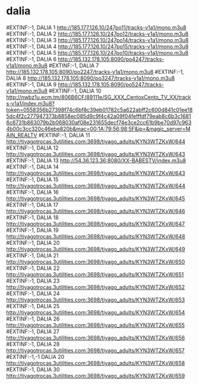 # dalia

#EXTINF:-1, DALIA 1
http://185.177.126.10/247po11/tracks-v1a1/mono.m3u8
#EXTINF:-1, DALIA 2
http://185.177.126.10/247po12/tracks-v1a1/mono.m3u8
#EXTINF:-1, DALIA 3
http://185.177.126.10/247po14/tracks-v1a1/mono.m3u8
#EXTINF:-1, DALIA 4
http://185.177.126.10/247po15/tracks-v1a1/mono.m3u8
#EXTINF:-1, DALIA 5
http://185.177.126.10/247po10/tracks-v1a1/mono.m3u8
#EXTINF:-1, DALIA 6
http://185.132.178.105:8090/po4247/tracks-v1a1/mono.m3u8
#EXTINF:-1, DALIA 7
http://185.132.178.105:8090/po2247/tracks-v1a1/mono.m3u8
#EXTINF:-1, DALIA 8
http://185.132.178.105:8090/po3247/tracks-v1a1/mono.m3u8
#EXTINF:-1, DALIA 9
http://185.132.178.105:8090/po5247/tracks-v1a1/mono.m3u8
#EXTINF:-1, DALIA 10
http://nwbz1u.ecm.tm/806B6CF/89111e/SG_XXX_CentoxCento_TV_XX/tracks-v1a1/index.m3u8?token=0558356b27398f74c6bf8c39eb01782c5a622abff2c600d841c01ee185dc4f2c277947373b8858ec085d9c9f4c42a09f04fefffdf79eab8c6b3c16816c6731b863079b2b068030af08e231655decf74e3ce2cc61b9be70d97c9634b00c3cc320c46ebe820b&mac=00:1A:79:56:98:5F&ip=&magic_server=MAIN_REALTV
#EXTINF:-1, DALIA 11
http://tiyagotrocas.3utilities.com:3698/tiyago_adults/KYN3WTZKxW/644
#EXTINF:-1, DALIA 12
http://tiyagotrocas.3utilities.com:3698/tiyago_adults/KYN3WTZKxW/643
#EXTINF:-1, DALIA 13
http://54.36.123.36:8080/XX-BABESTV/index.m3u8
#EXTINF:-1, DALIA 14
http://tiyagotrocas.3utilities.com:3698/tiyago_adults/KYN3WTZKxW/643
#EXTINF:-1, DALIA 15
http://tiyagotrocas.3utilities.com:3698/tiyago_adults/KYN3WTZKxW/644
#EXTINF:-1, DALIA 16
http://tiyagotrocas.3utilities.com:3698/tiyago_adults/KYN3WTZKxW/645
#EXTINF:-1, DALIA 17
http://tiyagotrocas.3utilities.com:3698/tiyago_adults/KYN3WTZKxW/646
#EXTINF:-1, DALIA 18
http://tiyagotrocas.3utilities.com:3698/tiyago_adults/KYN3WTZKxW/647
#EXTINF:-1, DALIA 19
http://tiyagotrocas.3utilities.com:3698/tiyago_adults/KYN3WTZKxW/648
#EXTINF:-1, DALIA 20
http://tiyagotrocas.3utilities.com:3698/tiyago_adults/KYN3WTZKxW/649
#EXTINF:-1, DALIA 21
http://tiyagotrocas.3utilities.com:3698/tiyago_adults/KYN3WTZKxW/650
#EXTINF:-1, DALIA 22
http://tiyagotrocas.3utilities.com:3698/tiyago_adults/KYN3WTZKxW/651
#EXTINF:-1, DALIA 23
http://tiyagotrocas.3utilities.com:3698/tiyago_adults/KYN3WTZKxW/652
#EXTINF:-1, DALIA 24
http://tiyagotrocas.3utilities.com:3698/tiyago_adults/KYN3WTZKxW/653
#EXTINF:-1, DALIA 25
http://tiyagotrocas.3utilities.com:3698/tiyago_adults/KYN3WTZKxW/654
#EXTINF:-1, DALIA 26
http://tiyagotrocas.3utilities.com:3698/tiyago_adults/KYN3WTZKxW/655
#EXTINF:-1, DALIA 27
http://tiyagotrocas.3utilities.com:3698/tiyago_adults/KYN3WTZKxW/656
#EXTINF:-1, DALIA 28
http://tiyagotrocas.3utilities.com:3698/tiyago_adults/KYN3WTZKxW/657
#EXTINF:-1,-1 DALIA 20
http://tiyagotrocas.3utilities.com:3698/tiyago_adults/KYN3WTZKxW/658
#EXTINF:-1, DALIA 30
http://tiyagotrocas.3utilities.com:3698/tiyago_adults/KYN3WTZKxW/659
